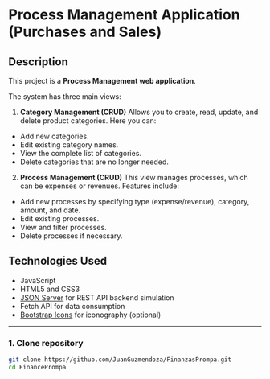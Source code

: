 # Process Management Application (Purchases and Sales)

## Description

This project is a **Process Management web application**.

The system has three main views:

1. **Category Management (CRUD)**
Allows you to create, read, update, and delete product categories. Here you can:
- Add new categories.
- Edit existing category names.
- View the complete list of categories.
- Delete categories that are no longer needed.

2. **Process Management (CRUD)**
This view manages processes, which can be expenses or revenues. Features include:
- Add new processes by specifying type (expense/revenue), category, amount, and date.
- Edit existing processes.
- View and filter processes.
- Delete processes if necessary.

## Technologies Used

- JavaScript
- HTML5 and CSS3
- [JSON Server](https://github.com/typicode/json-server) for REST API backend simulation
- Fetch API for data consumption
- [Bootstrap Icons](https://icons.getbootstrap.com/) for iconography (optional)

---

### 1. Clone repository

```bash
git clone https://github.com/JuanGuzmendoza/FinanzasPrompa.git
cd FinancePrompa
